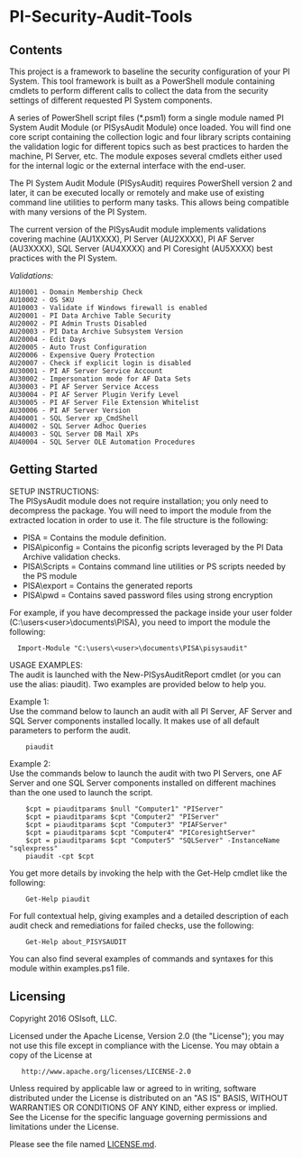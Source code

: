 # PI-Security-Audit-Tools

## Contents
This project is a framework to baseline the security configuration of your PI System. This tool framework is built as a PowerShell module containing cmdlets to perform different calls to collect the data from the security settings of different requested PI System components.
  
A series of PowerShell script files (*.psm1) form a single module named PI System Audit Module (or PISysAudit Module) once loaded. You will find one core script containing the collection logic and four library scripts containing the validation logic for different topics such as best practices to harden the machine, PI Server, etc. The module exposes several cmdlets either used for the internal logic or the external interface with the end-user.

The PI System Audit Module (PISysAudit) requires PowerShell version 2 and later, it can be executed locally or remotely and make use of existing command line utilities to perform many tasks. This allows being compatible with many versions of the PI System.  

The current version of the PISysAudit module implements validations covering machine (AU1XXXX), PI Server (AU2XXXX), PI AF Server (AU3XXXX), SQL Server (AU4XXXX) and PI Coresight (AU5XXXX) best practices with the PI System.  
 
_Validations:_
```
AU10001 - Domain Membership Check 
AU10002	- OS SKU  
AU10003	- Validate if Windows firewall is enabled  	
AU20001	- PI Data Archive Table Security	
AU20002	- PI Admin Trusts Disabled	 
AU20003	- PI Data Archive Subsystem Version  	
AU20004	- Edit Days  
AU20005	- Auto Trust Configuration	 
AU20006	- Expensive Query Protection
AU20007 - Check if explicit login is disabled
AU30001	- PI AF Server Service Account  
AU30002	- Impersonation mode for AF Data Sets  
AU30003	- PI AF Server Service Access  
AU30004 - PI AF Server Plugin Verify Level
AU30005 - PI AF Server File Extension Whitelist
AU30006 - PI AF Server Version
AU40001	- SQL Server xp_CmdShell	 
AU40002	- SQL Server Adhoc Queries	 
AU40003	- SQL Server DB Mail XPs	 
AU40004	- SQL Server OLE Automation Procedures	
```

## Getting Started

SETUP INSTRUCTIONS:  
The PISysAudit module does not require installation; you only need to decompress the package. You will need to import the module from the extracted location in order to use it. The file structure is the following:  
  * PISA = Contains the module definition.
  * PISA\piconfig = Contains the piconfig scripts leveraged by the PI Data Archive validation checks.
  * PISA\Scripts = Contains command line utilities or PS scripts needed by the PS module
  * PISA\export = Contains the generated reports
  * PISA\pwd = Contains saved password files using strong encryption
  
For example, if you have decompressed the package inside your user folder (C:\users\<user>\documents\PISA), you need to import the module the following:  
  
```
  Import-Module "C:\users\<user>\documents\PISA\pisysaudit"
```

USAGE EXAMPLES:  
The audit is launched with the New-PISysAuditReport cmdlet (or you can use the alias: piaudit). Two examples are provided below to help you.
 
Example 1:  
Use the command below to launch an audit with all PI Server, AF Server and SQL Server components installed locally. It makes use of all default parameters to perform the audit.  

```
    piaudit
```

Example 2:  
Use the commands below to launch the audit with two PI Servers, one AF Server and one SQL Server components installed on different machines than the one used to launch the script.  

```
    $cpt = piauditparams $null "Computer1" "PIServer"  
    $cpt = piauditparams $cpt "Computer2" "PIServer"  
    $cpt = piauditparams $cpt "Computer3" "PIAFServer"
    $cpt = piauditparams $cpt "Computer4" "PICoresightServer"
    $cpt = piauditparams $cpt "Computer5" "SQLServer" -InstanceName "sqlexpress"  
    piaudit -cpt $cpt  
```

You get more details by invoking the help with the Get-Help cmdlet like the following:  
    
```
    Get-Help piaudit  
```
    
For full contextual help, giving examples and a detailed description of each audit check and remediations for failed checks, use the following:

```
    Get-Help about_PISYSAUDIT
```

You can also find several examples of commands and syntaxes for this module within examples.ps1 file.  


## Licensing  

Copyright 2016 OSIsoft, LLC.

   Licensed under the Apache License, Version 2.0 (the "License");
   you may not use this file except in compliance with the License.
   You may obtain a copy of the License at

       http://www.apache.org/licenses/LICENSE-2.0

   Unless required by applicable law or agreed to in writing, software
   distributed under the License is distributed on an "AS IS" BASIS,
   WITHOUT WARRANTIES OR CONDITIONS OF ANY KIND, either express or implied.
   See the License for the specific language governing permissions and
   limitations under the License.
   
Please see the file named [LICENSE.md](LICENSE.md).
